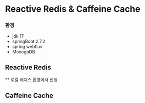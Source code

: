 # Reactive Redis & Caffeine Cache

### 환경  
- jdk 17  
- springBoot 2.7.2  
- spring webflux
- MonogoDB  

## Reactive Redis  
** 로컬 레디스 환경에서 진행  

## Caffeine Cache
